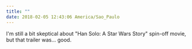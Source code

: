 ```yaml
---
title: ""
date: 2018-02-05 12:43:06 America/Sao_Paulo
---
```


I'm still a bit skeptical about "Han Solo: A Star Wars Story" spin-off movie, but that trailer was… good.
